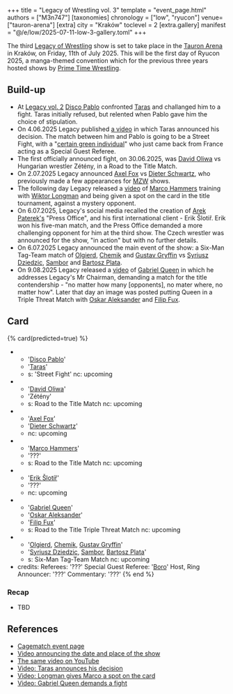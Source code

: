 +++
title = "Legacy of Wrestling vol. 3"
template = "event_page.html"
authors = ["M3n747"]
[taxonomies]
chronology = ["low", "ryucon"]
venue=["tauron-arena"]
[extra]
city = "Kraków"
toclevel = 2
[extra.gallery]
manifest = "@/e/low/2025-07-11-low-3-gallery.toml"
+++

The third [Legacy of Wrestling](@/o/low.md) show is set to take place in the [Tauron Arena](@/v/tauron-arena.md) in Kraków, on Friday, 11th of July 2025. This will be the first day of Ryucon 2025, a manga-themed convention which for the previous three years hosted shows by [Prime Time Wrestling](@/o/ptw.md).

## Build-up

* At [Legacy vol. 2](@/e/low/2025-04-06-low-2.md) [Disco Pablo](@/w/disco-pablo.md) confronted [Taras](@/w/taras.md) and challanged him to a fight. Taras initially refused, but relented when Pablo gave him the choice of stipulation.
* On 4.06.2025 Legacy published [a video][uliczne-disco] in which Taras announced his decision. The match between him and Pablo is going to be a Street Fight, with a "[certain green individual](@/w/boro.md)" who just came back from France acting as a Special Guest Referee.
* The first officially announced fight, on 30.06.2025, was [David Oliwa](@/w/david-oliwa.md) vs Hungarian wrestler Zétény, in a Road to the Title Match.
* On 2.07.2025 Legacy announced [Axel Fox](@/w/axel-fox.md) vs [Dieter Schwartz](@/w/dieter-schwartz.md), who previously made a few appearances for [MZW](@/o/mzw.md) shows.
* The following day Legacy released a [video][marco-wszystkich-rozwali] of [Marco Hammers](@/w/marco-hammers.md) training with [Wiktor Longman](@/w/wiktor-longman.md) and being given a spot on the card in the title tournament, against a mystery opponent.
* On 6.07.2025, Legacy's social media recalled the creation of [Arek Paterek's](@/w/arek-paterek.md) "Press Office", and his first international client - Erik Šlotiř. Erik won his five-man match, and the Press Office demanded a more challenging opponent for him at the third show. The Czech wrestler was announced for the show, "in action" but with no further details.
* On 6.07.2025 Legacy announced the main event of the show: a Six-Man Tag-Team match of [Olgierd](@/w/olgierd.md), [Chemik](@/w/chemik.md) and [Gustav Gryffin](@/w/gustav-gryffin.md) vs [Syriusz Dziedzic](@/w/dziedzic.md), [Sambor](@/w/sambor.md) and [Bartosz Plata](@/w/plata.md).
* On 9.08.2025 Legacy released a [video][gabrys-mizia-koziolka] of [Gabriel Queen](@/w/gabriel-queen.md) in which he addresses Legacy's Mr Chairman, demanding a match for the title contendership - "no matter how many [opponents], no mater where, no matter how". Later that day an image was posted putting Queen in a Triple Threat Match with [Oskar Aleksander](@/w/oskar-aleksander.md) and [Filip Fux](@/w/filip-fux.md).

## Card

{% card(predicted=true) %}
- - '[Disco Pablo](@/w/disco-pablo.md)'
  - '[Taras](@/w/taras.md)'
  - s: 'Street Fight'
    nc: upcoming
- - '[David Oliwa](@/w/david-oliwa.md)'
  - 'Zétény'
  - s: Road to the Title Match
    nc: upcoming
- - '[Axel Fox](@/w/axel-fox.md)'
  - '[Dieter Schwartz](@/w/dieter-schwartz.md)'
  - nc: upcoming
- - '[Marco Hammers](@/w/marco-hammers.md)'
  - '???'
  - s: Road to the Title Match
    nc: upcoming
- - '[Erik Šlotíř](@/w/erik-slotir.md)'
  - '???'
  - nc: upcoming
- - '[Gabriel Queen](@/w/gabriel-queen.md)'
  - '[Oskar Aleksander](@/w/oskar-aleksander.md)'
  - '[Filip Fux](@/w/filip-fux.md)'
  - s: Road to the Title Triple Threat Match
    nc: upcoming
- - '[Olgierd](@/w/olgierd.md), [Chemik](@/w/chemik.md), [Gustav Gryffin](@/w/gustav-gryffin.md)'
  - '[Syriusz Dziedzic](@/w/dziedzic.md), [Sambor](@/w/sambor.md), [Bartosz Plata](@/w/plata.md)'
  - s: Six-Man Tag-Team Match
    nc: upcoming
- credits:
    Referees: '???'
    Special Guest Referee: '[Boro](@/w/boro.md)'
    Host, Ring Announcer: '???'
    Commentary: '???'
{% end %}

### Recap

* TBD

## References

* [Cagematch event page](https://www.cagematch.net/?id=1&nr=425357)
* [Video announcing the date and place of the show](https://www.facebook.com/legacyofwrestlingpl/videos/1209475247303707)
* [The same video on YouTube](https://www.youtube.com/watch?v=VQgkf_uaaOw)
* [Video: Taras announces his decision][uliczne-disco]
* [Video: Longman gives Marco a spot on the card][marco-wszystkich-rozwali]
* [Video: Gabriel Queen demands a fight][gabrys-mizia-koziolka]

[uliczne-disco]: https://www.facebook.com/watch/?v=1255085909641448
[marco-wszystkich-rozwali]: https://www.facebook.com/legacyofwrestlingpl/videos/1507398263975287
[gabrys-mizia-koziolka]: https://www.facebook.com/legacyofwrestlingpl/videos/723658897295884/
